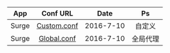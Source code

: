 App|Conf URL|Date|Ps
---------|:---------:|:---------:|:---------:
Surge|[Custom.conf](https://raw.githubusercontent.com/ifyour/Hosts-for-Surge/master/hosts.conf) |2016-7-10|自定义
Surge|[Global.conf](https://coding.net/u/ifyour/p/hosts-for-Surge/git/raw/master/hosts.conf) |2016-7-10|全局代理
